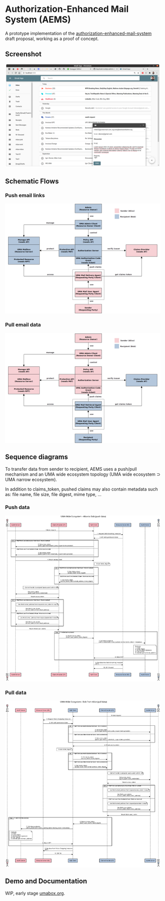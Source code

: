 # Authorization-Enhanced Mail System (AEMS)

A prototype implementation of the [authorization-enhanced-mail-system][1] draft proposal, working as a proof of concept.

## Screenshot

![GUI](./images/gui.png)

## Schematic Flows

### Push email links

![Schematic Flow - push data](./images/schematic-flow-push.png)

### Pull email data

![Schematic Flow - pull data](./images/schematic-flow-pull.png)

## Sequence diagrams

To transfer data from sender to recipient, AEMS uses a push/pull mechanism and an UMA wide ecosystem topology (UMA wide ecosystem ⊃ UMA narrow ecosystem).

In addition to claims_token, pushed claims may also contain metadata such as: file name, file size, file digest, mime type, ...

### Push data

![Sequence Diagram - push data](./images/uma-wide-ecosystem-alice-to-bob-push-data.svg)

### Pull data

![Sequence Diagram - pull data](./images/uma-wide-ecosystem-bob-from-alice-pull-data.svg)

## Demo and Documentation

WIP, early stage [umabox.org][2].

[1]: https://github.com/uma-email/proposal
[2]: https://www.umabox.org
